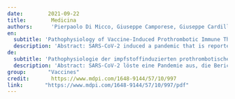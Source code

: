 ```yaml
---
date:        2021-09-22
title:        Medicina
authors:      'Pierpaolo Di Micco, Giuseppe Camporese, Giuseppe Cardillo, Corrado Lodigiani, Novella Carannante, Anna Annunziata, Giuseppe Fiorentino, Vincenzo Russo, Egidio Imbalzano'
en:
  subtitle: 'Pathophysiology of Vaccine-Induced Prothrombotic Immune Thrombocytopenia (VIPIT) and Vaccine-Induced Thrombocytopenic Thrombosis (VITT) and Their Diagnostic Approach in Emergency.'
  description: 'Abstract: SARS-CoV-2 induced a pandemic that is reported to have started in Asia and was then extended to other countries in the world. Main clinical aspects of this viral infection have been lung injuries with severe pneumonia requiring prolonged hospitalization and associated morbidities such as venous thromboembolism and/or superinfection by bacteria, fungus or other pests. Immediately there was a need to develop a sustainable therapeutic strategy, such as vaccination. Vaccines against Covid-19, in fact, exert a protective action for common people and reduce viral diffusion. Yet, vaccination of a large number of people raises the question of a well-known complication of several types of vaccines; this complication is immune thrombocytopenia, which is sometimes associated with thrombosis as well. In this short review, we summarized mechanisms involved in the pathogenesis of vaccine-induced prothrombotic immune thrombocytopenia and vaccine-induced thrombocytopenic thrombosis. Keywords: COVID-19; SARS-CoV-2; anti-SARS-CoV-2 vaccine; pandemic; vaccine.'
de: 
  subtitle: 'Pathophysiologie der impfstoffinduzierten prothrombotischen Immunthrombozytopenie (VIPIT) und der impfstoffinduzierten thrombozytopenischen Thrombose (VITT) und ihr diagnostischer Ansatz in der Notaufnahme.'
  description: 'Abstract: SARS-CoV-2 löste eine Pandemie aus, die Berichten zufolge in Asien begann und sich dann auf andere Länder der Welt ausweitete. Die wichtigsten klinischen Aspekte dieser Virusinfektion waren Lungenverletzungen mit schweren Lungenentzündungen, die einen längeren Krankenhausaufenthalt erforderten, und damit verbundene Morbiditäten wie venöse Thromboembolien und/oder Superinfektionen durch Bakterien, Pilze oder andere Schädlinge. Es bestand sofort die Notwendigkeit, eine nachhaltige therapeutische Strategie zu entwickeln, beispielsweise eine Impfung. Impfstoffe gegen Covid-19 haben eine schützende Wirkung für die Allgemeinheit und verringern die Verbreitung des Virus. Die Impfung einer großen Zahl von Menschen wirft jedoch die Frage nach einer bekannten Komplikation mehrerer Impfstofftypen auf; diese Komplikation ist die Immunthrombozytopenie, die manchmal auch mit Thrombose einhergeht. In dieser kurzen Übersicht werden die Mechanismen zusammengefasst, die an der Pathogenese der impfstoffinduzierten prothrombotischen Immunthrombozytopenie und der impfstoffinduzierten thrombozytopenischen Thrombose beteiligt sind. Schlüsselwörter: COVID-19; SARS-CoV-2; Anti-SARS-CoV-2-Impfstoff; Pandemie; Impfstoff.'
group:       "Vaccines"
credit:       https://www.mdpi.com/1648-9144/57/10/997
link:       "https://www.mdpi.com/1648-9144/57/10/997/pdf"
---
```

<object data="{{ page.link }}" style='height:calc(100vh - 400px); width: 100%' type='application/pdf'></object>